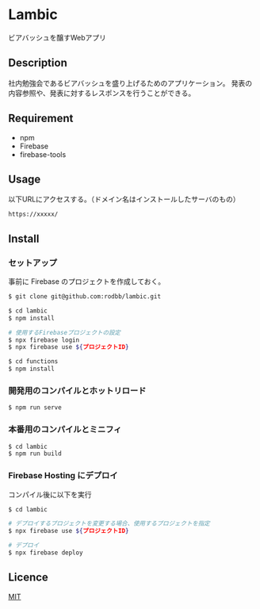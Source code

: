 Lambic
==========

ビアバッシュを醸すWebアプリ


## Description

社内勉強会であるビアバッシュを盛り上げるためのアプリケーション。
発表の内容参照や、発表に対するレスポンスを行うことができる。

## Requirement

* npm
* Firebase
* firebase-tools

## Usage

以下URLにアクセスする。（ドメイン名はインストールしたサーバのもの）

`https://xxxxx/`

## Install

### セットアップ

事前に Firebase のプロジェクトを作成しておく。

```bash
$ git clone git@github.com:rodbb/lambic.git

$ cd lambic
$ npm install

# 使用するFirebaseプロジェクトの設定
$ npx firebase login
$ npx firebase use ${プロジェクトID}

$ cd functions
$ npm install

```

### 開発用のコンパイルとホットリロード

```bash
$ npm run serve
```

### 本番用のコンパイルとミニフィ

```bash
$ cd lambic
$ npm run build
```

### Firebase Hosting にデプロイ

コンパイル後に以下を実行

```bash
$ cd lambic

# デプロイするプロジェクトを変更する場合、使用するプロジェクトを指定
$ npx firebase use ${プロジェクトID}

# デプロイ
$ npx firebase deploy
```

## Licence

[MIT](https://github.com/rodbb/lambic/blob/master/LICENSE)
